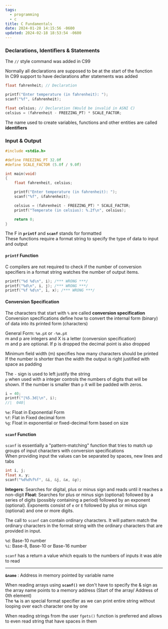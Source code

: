 ```yaml
---
tags:
  - programming
  - c
title: C Fundamentals
date: 2024-01-28 14:15:56 -0600
updated: 2024-02-18 18:53:54 -0600
---
```


### Declarations, Identifiers & Statements

The `//` style command was added in C99

Normally all declarations are supposed to be at the start of the function  
In C99 support to have declarations after statements was added

```c
float fahrenheit; // Declaration

printf("Enter temperature (in fahrenheit): ");
scanf("%f", &fahrenheit);

float celsius; // Declaration (Would be invalid in ASNI C)
celsius = (fahrenheit - FREEZING_PT) * SCALE_FACTOR;
```

The name used to create variables, functions and other entities are called **identifiers**

### Input & Output

```c
#include <stdio.h>

#define FREEZING_PT 32.0f
#define SCALE_FACTOR (5.0f / 9.0f)

int main(void)
{
    float fahrenheit, celsius;

    printf("Enter temperature (in fahrenheit): ");
    scanf("%f", &fahrenheit);

    celsius = (fahrenheit - FREEZING_PT) * SCALE_FACTOR;
    printf("Temperate (in celsius): %.2f\n", celsius);

    return 0;
}
```

The F in **`printf`** and **`scanf`** stands for formatted  
These functions require a format string to specify the type of data to input and output  

#### `printf` Function

C compilers are not required to check if the number of conversion specifiers in a format string watches the number of output items.

```c
printf("%d %d\n", i); /*** WRONG ***/
printf("%d\n", i, j); /*** WRONG ***/
printf("%f %d\n", i, x); /*** WRONG ***/
```

#### Conversion Specification

The characters that start with `%` are called **conversion specification**  
Conversion specifications define how to convert the internal form (binary) of data into its printed form (characters)

General Form: `%m.pX` or `-%m.pX`  
m and p are integers and X is a letter (conversion specification)  
m and p are optional. If p is dropped the decimal point is also dropped  

Minimum field width (m) specifies how many characters should be printed  
If the number is shorter than the width the output is right justified with space as padding  

The `-` sign is used to left justify the string  
`p` when used with a integer controls the numbers of digits that will be shown. If the number is smaller than `p` it will be padded with zeros.  

```c
i = 40;
printf("|%5.3d|\n", i);
//|  040|
```

`%e`: Float in Exponential Form  
`%f`: Flat in Fixed decimal form  
`%g`: Float in exponential or fixed-decimal form based on size

#### `scanf` Function

`scanf` is essentially a "pattern-matching" function that tries to match up groups of input characters with conversion specifications  
When providing input the values can be separated by spaces, new lines and tabs

```c
int i, j;
float x, y;
scanf("%d%d%f%f", &i, &j, &x, &y);
```

**Integers**: Searches for digital, plus or minus sign and reads until it reaches a non-digit
**Float**: Searches for plus or minus sign (optional) followed by a series of digits (possibly containing a period) followed by an exponent (optional). Exponents consist of `e` or `E` followed by plus or minus sign (optional) and one or more digits.

The call to `scanf` can contain ordinary characters. It will pattern match the ordinary characters in the format string with the ordinary characters that are provided in input.

`%d`: Base-10 number  
`%i`: Base-8, Base-10 or Base-16 number

`scanf` has a return a value which equals to the numbers of inputs it was able to read  

---

**`&name`** : Address in memory pointed by variable name

When reading arrays using **`scanf()`** we don't have to specify the & sign as the array name points to a memory address (Start of the array/ Address of 0th element)  
The **`%s`** is an special format specifier as we can print entire string without looping over each character one by one

When reading strings from the user `fgets()` function is preferred and allows to even read string that have spaces in them

